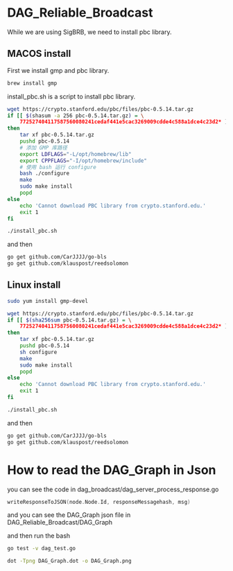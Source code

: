 # DAG_Reliable_Broadcast


While we are using SigBRB, we need to install pbc library.

## MACOS install

First we install gmp and pbc library.

```bash
brew install gmp
```

install_pbc.sh is a script to install pbc library.
```bash
wget https://crypto.stanford.edu/pbc/files/pbc-0.5.14.tar.gz
if [[ $(shasum -a 256 pbc-0.5.14.tar.gz) = \
    772527404117587560080241cedaf441e5cac3269009cdde4c588a1dce4c23d2* ]]
then
    tar xf pbc-0.5.14.tar.gz
    pushd pbc-0.5.14
    # 添加 GMP 库路径
    export LDFLAGS="-L/opt/homebrew/lib"
    export CPPFLAGS="-I/opt/homebrew/include"
    # 使用 bash 运行 configure
    bash ./configure
    make
    sudo make install
    popd
else
    echo 'Cannot download PBC library from crypto.stanford.edu.'
    exit 1
fi
```

```bash
./install_pbc.sh
```

and then

```bash
go get github.com/CarJJJJ/go-bls
go get github.com/klauspost/reedsolomon
```

## Linux install

```bash
sudo yum install gmp-devel
```

```bash
wget https://crypto.stanford.edu/pbc/files/pbc-0.5.14.tar.gz
if [[ $(sha256sum pbc-0.5.14.tar.gz) = \
	772527404117587560080241cedaf441e5cac3269009cdde4c588a1dce4c23d2* ]]
then
	tar xf pbc-0.5.14.tar.gz
	pushd pbc-0.5.14
	sh configure
	make
	sudo make install
	popd
else
	echo 'Cannot download PBC library from crypto.stanford.edu.'
	exit 1
fi
```

```bash
./install_pbc.sh
```

and then

```bash
go get github.com/CarJJJJ/go-bls
go get github.com/klauspost/reedsolomon
```

# How to read the DAG_Graph in Json

you can see the code in dag_broadcast/dag_server_process_response.go

```go
writeResponseToJSON(node.Node.Id, responseMessagehash, msg)
```

and you can see the DAG_Graph json file in DAG_Reliable_Broadcast/DAG_Graph

and then run the bash

```bash
go test -v dag_test.go
```

```bash
dot -Tpng DAG_Graph.dot -o DAG_Graph.png
```